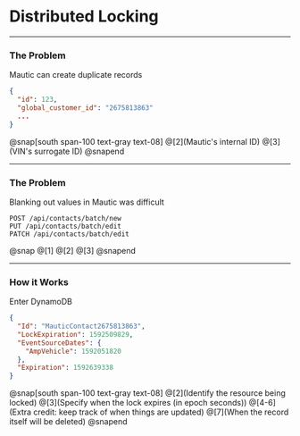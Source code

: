 # Distributed Locking

---

### The Problem

Mautic can create duplicate records

```json zoom
{
  "id": 123,
  "global_customer_id": "2675813863"
  ...
}
```

@snap[south span-100 text-gray text-08]
@[2](Mautic's internal ID)
@[3](VIN's surrogate ID)
@snapend

---

### The Problem

Blanking out values in Mautic was difficult

```
POST /api/contacts/batch/new
PUT /api/contacts/batch/edit
PATCH /api/contacts/batch/edit
```

@snap
@[1]
@[2]
@[3]
@snapend

---

### How it Works

Enter DynamoDB

```json
{
  "Id": "MauticContact2675813863",
  "LockExpiration": 1592509829,
  "EventSourceDates": {
    "AmpVehicle": 1592051820
  },
  "Expiration": 1592639338
}
```

@snap[south span-100 text-gray text-08]
@[2](Identify the resource being locked)
@[3](Specify when the lock expires (in epoch seconds))
@[4-6](Extra credit: keep track of when things are updated)
@[7](When the record itself will be deleted)
@snapend

